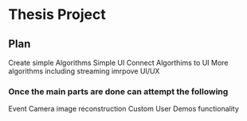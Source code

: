 # Thesis Project
## Plan
   Create simple Algorithms
   Simple UI
   Connect Algorthims to UI
   More algorithms including streaming
  imrpove UI/UX

### Once the main parts are done can attempt the following
Event Camera image reconstruction
Custom User Demos functionality